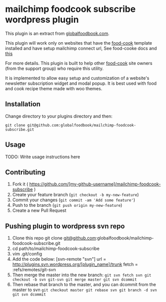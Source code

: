 # mailchimp foodcook subscribe wordpress plugin
This plugin is an extract from [globalfoodbook.com](http://globalfoodbook.com).

This plugin will work only on websites that have the [food-cook](http://themeforest.net/item/food-cook-multipurpose-food-recipe-wp-theme/4915630) template installed and have setup mailchimp connect url, See food-cooke docs and [this](http://kb.mailchimp.com/lists/managing-subscribers/find-your-list-id)

For more details. This plugin is built to help other [food-cook](http://themeforest.net/item/food-cook-multipurpose-food-recipe-wp-theme/4915630) site owners (from the support group) who require this utility.

It is implemented to allow easy setup and customization of a website's newsletter subscription widget and modal popup. It is best used with food and cook recipe theme made with woo themes.

## Installation

Change directory to your plugins directory and then:

    git clone git@github.com:globalfoodbook/mailchimp-foodcook-subscribe.git

## Usage

TODO: Write usage instructions here

## Contributing

1. Fork it ( https://github.com/[my-github-username]/mailchimp-foodcook-subscribe )
2. Create your feature branch (`git checkout -b my-new-feature`)
3. Commit your changes (`git commit -am 'Add some feature'`)
4. Push to the branch (`git push origin my-new-feature`)
5. Create a new Pull Request

## Pushing plugin to wordpress svn repo
1. Clone this repo
          git clone git@github.com:globalfoodbook/mailchimp-foodcook-subscribe.git
2. cd path/to/mailchimp-foodcook-subscribe
3. vim .git/config
4. Add the code below:
          [svn-remote "svn"]
                  url = http://plugins.svn.wordpress.org/[plugin_name]/trunk
                  fetch = :refs/remotes/git-svn
5. Then merge the master into the new branch:
          `git svn fetch svn
          git checkout -b svn git-svn
          git merge master
          git svn dcommit`
6. Then rebase that branch to the master, and you can dcommit from the master to svn
          `git checkout master
          git rebase svn
          git branch -d svn
          git svn dcommit`
